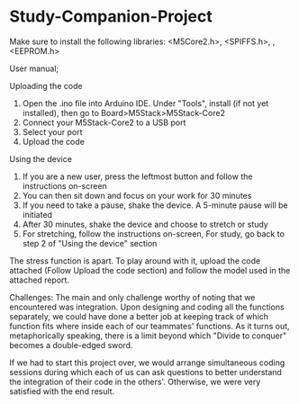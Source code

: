 # Study-Companion-Project
Make sure to install the following libraries:
<M5Core2.h>, <SPIFFS.h>, <cmath>, <EEPROM.h>

User manual; 

Uploading the code
1. Open the .ino file into Arduino IDE. Under "Tools", install (if not yet installed), then go to Board>M5Stack>M5Stack-Core2
2. Connect your M5Stack-Core2 to a USB port
3. Select your port
4. Upload the code 

Using the device
1. If you are a new user, press the leftmost button and follow the instructions on-screen
2. You can then sit down and focus on your work for 30 minutes
3. If you need to take a pause, shake the device. A 5-minute pause will be initiated
4. After 30 minutes, shake the device and choose to stretch or study
5. For stretching, follow the instructions on-screen, For study, go back to step 2 of "Using the device" section

The stress function is apart. To play around with it, upload the code attached (Follow Upload the code section) and follow the model used in the attached report.


Challenges:
The main and only challenge worthy of noting that we encountered was integration.
Upon designing and coding all the functions separately, we could have done a better job at keeping track of which function fits where inside
each of our teammates' functions. As it turns out, metaphorically speaking, there is a limit beyond which "Divide to conquer" becomes a double-edged sword.

If we had to start this project over, we would arrange simultaneous coding sessions during which each of us can ask questions to better understand the
integration of their code in the others'. Otherwise, we were very satisfied with the end result.
